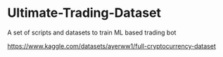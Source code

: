 # Ultimate-Trading-Dataset
A set of scripts and datasets to train ML based trading bot

https://www.kaggle.com/datasets/ayerww1/full-cryptocurrency-dataset
